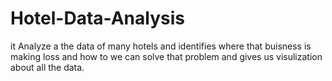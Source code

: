 # Hotel-Data-Analysis
it Analyze a the data of many hotels and identifies where that buisness is making loss and how to we can solve that problem and gives us visulization about all the data.
